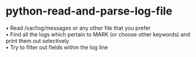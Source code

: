 # python-read-and-parse-log-file


• Read /var/log/messages or any other file that you prefer <br>
• Find all the logs which pertain to MARK (or choose other keywords) and print them out selectively<br>
• Try to filter out fields within the log line<br>
